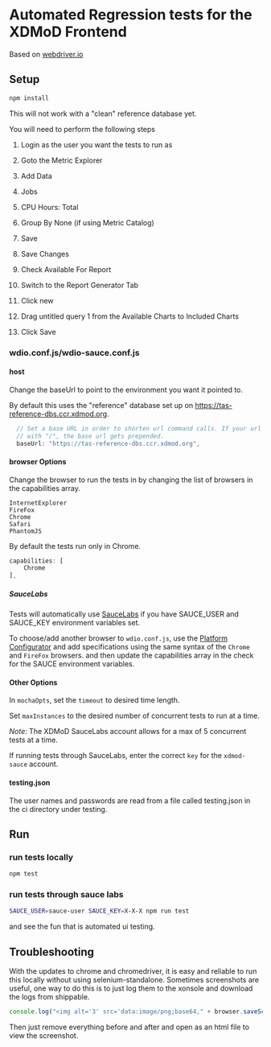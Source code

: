# Automated Regression tests for the XDMoD Frontend

Based on [webdriver.io][wd]

## Setup

```bash
npm install
```

This will not work with a "clean" reference database yet.

You will need to perform the following steps

1. Login as the user you want the tests to run as
2. Goto the Metric Explorer
3. Add Data

  1. Jobs
  2. CPU Hours: Total
  3. Group By None (if using Metric Catalog)

4. Save

5. Save Changes

6. Check Available For Report

7. Switch to the Report Generator Tab

8. Click new

9. Drag untitled query 1 from the Available Charts to Included Charts
10. Click Save

### wdio.conf.js/wdio-sauce.conf.js

#### host

Change the baseUrl to point to the environment you want it pointed to.

By default this uses the "reference" database set up on <https://tas-reference-dbs.ccr.xdmod.org>.

```javascript
  // Set a base URL in order to shorten url command calls. If your url parameter starts
  // with "/", the base url gets prepended.
  baseUrl: "https://tas-reference-dbs.ccr.xdmod.org",
```

#### browser Options

Change the browser to run the tests in by changing the list of browsers in the capabilities array.

```
InternetExplorer
FireFox
Chrome
Safari
PhantomJS
```

By default the tests run only in Chrome.

```javascript
capabilities: [
    Chrome
],
```

##### SauceLabs

Tests will automatically use [SauceLabs][sl] if you have SAUCE_USER and SAUCE_KEY environment variables set.

To choose/add another browser to `wdio.conf.js`, use the [Platform Configurator][sl-conf] and add specifications using the same syntax of the `Chrome` and `FireFox` browsers. and then update the capabilities array in the check for the SAUCE environment variables.

#### Other Options

In `mochaOpts`, set the `timeout` to desired time length.

Set `maxInstances` to the desired number of concurrent tests to run at a time.

_Note:_ The XDMoD SauceLabs account allows for a max of 5 concurrent tests at a time.

If running tests through SauceLabs, enter the correct `key` for the `xdmod-sauce` account.

#### testing.json

The user names and passwords are read from a file called testing.json in the ci directory under testing.

## Run

### run tests locally

```bash
npm test
```

### run tests through sauce labs

```bash
SAUCE_USER=sauce-user SAUCE_KEY=X-X-X npm run test
```

and see the fun that is automated ui testing.

## Troubleshooting

With the updates to chrome and chromedriver, it is easy and reliable to run this locally without using selenium-standalone.
Sometimes screenshots are useful, one way to do this is to just log them to the xonsole and download the logs from shippable.

```javascript
console.log("<img alt='3' src='data:image/png;base64," + browser.saveScreenshot().toString('base64') + "'/>");
```
Then just remove everything before and after and open as an html file to view the screenshot.

[sl]: https://saucelabs.com/
[sl-conf]: https://wiki.saucelabs.com/display/DOCS/Platform+Configurator#/
[wd]: http://webdriver.io/
